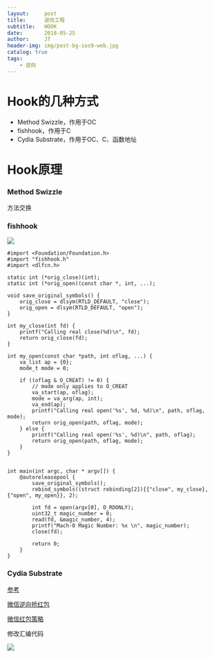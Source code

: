 ```yaml
---
layout:     post
title:      逆向工程
subtitle:   HOOK
date:       2018-05-25
author:     JT
header-img: img/post-bg-ios9-web.jpg
catalog: true
tags:
    - 逆向
---
```


# Hook的几种方式

* Method Swizzle，作用于OC
* fishhook，作用于C
* Cydia Substrate，作用于OC、C、函数地址

# Hook原理

### Method Swizzle

方法交换

### fishhook

![](https://wtj900.github.io/img/reverse/fishhook原理.png)

```
#import <Foundation/Foundation.h>
#import "fishhook.h"
#import <dlfcn.h>

static int (*orig_close)(int);
static int (*orig_open)(const char *, int, ...);

void save_original_symbols() {
    orig_close = dlsym(RTLD_DEFAULT, "close");
    orig_open = dlsym(RTLD_DEFAULT, "open");
}

int my_close(int fd) {
    printf("Calling real close(%d)\n", fd);
    return orig_close(fd);
}

int my_open(const char *path, int oflag, ...) {
    va_list ap = {0};
    mode_t mode = 0;
    
    if ((oflag & O_CREAT) != 0) {
        // mode only applies to O_CREAT
        va_start(ap, oflag);
        mode = va_arg(ap, int);
        va_end(ap);
        printf("Calling real open('%s', %d, %d)\n", path, oflag, mode);
        return orig_open(path, oflag, mode);
    } else {
        printf("Calling real open('%s', %d)\n", path, oflag);
        return orig_open(path, oflag, mode);
    }
}


int main(int argc, char * argv[]) {
    @autoreleasepool {
        save_original_symbols();
        rebind_symbols((struct rebinding[2]){{"close", my_close}, {"open", my_open}}, 2);
        
        int fd = open(argv[0], O_RDONLY);
        uint32_t magic_number = 0;
        read(fd, &magic_number, 4);
        printf("Mach-O Magic Number: %x \n", magic_number);
        close(fd);
        
        return 0;
    }
}
```

### Cydia Substrate

[参考](https://www.jianshu.com/p/8418ec52724c)

[微信逆向抢红包](https://www.jianshu.com/p/27135f6bf2f3)

[微信红包策略](https://www.jianshu.com/p/44851e0aff9f)

修改汇编代码

![](https://wtj900.github.io/img/reverse/Cydia_Substrate原理.png)